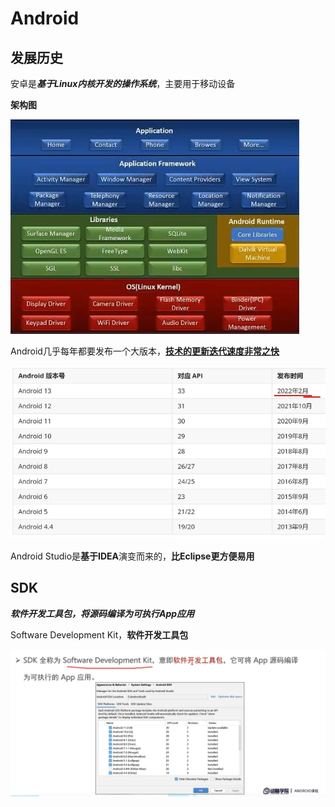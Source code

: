 # Android

## 发展历史

安卓是***基于Linux内核开发的操作系统***，主要用于移动设备

**架构图**

![](pic\0.png)

Android几乎每年都要发布一个大版本，**<u>技术的更新迭代速度非常之快</u>**

![1](pic\1.png)

Android Studio是**基于IDEA**演变而来的，**比Eclipse更方便易用**

## SDK

***软件开发工具包，将源码编译为可执行App应用***

Software Development Kit，**软件开发工具包**

![](pic\2.png)

